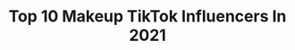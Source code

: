 ---
title: Top 10 Makeup TikTok Influencers In 2021
description: >-
  Find top makeup TikTok influencers in 2021. Most popular hashtags: #duet #fyp #foryou #makeup.
platform: TikTok
hits: 16413
text_top: Identify the best TikTok influencers on inBeat.
text_bottom: Our platform has 16413 TikTok influencers like this for you to connect with.
profiles:
  - username: "alyjae4real"
    fullname: >-
      Aly Jae
    bio: >-
      👑Storyteller/Actress/Makeup Artist 📧 alyjaemua@gmail.com “However, Comma” ♊️
    location: "United States"
    followers: 137400
    engagement: 2389
    commentsToLikes: 0.046685
    id: ckahxrsgywexa0i784lo10o7u
    verified: false
    hashtags: "#greenscreen, #stitch, #greenscreenvideo, #duet"
  - username: "vivalapinkposh"
    fullname: >-
      vivalapinkposh
    bio: >-
      INFLUENCER MAKEUP•FASHION•BUSINESS• LETS GET TO 700k🔓
    location: "United States"
    followers: 694700
    engagement: 2287
    commentsToLikes: 0.075881
    id: ckai0ai6q6v8z0i782maw6om4
    verified: false
    hashtags: "#duet, #christmas, #dollar, #fyp"
  - username: "angelaardz"
    fullname: >-
      Angela Rodríguez
    bio: >-
      ✨No permitas que tú brillo se apague ✨ MAKEUP ARTIST💄 CHEER🎀
    location: "Mexico"
    followers: 404800
    engagement: 2200
    commentsToLikes: 0.026969
    id: ck9m0yl7qcgbr0j786ordbm9w
    verified: false
    hashtags: "#fashionbootcamp, #tutorial, #catrinamiamor, #diademuertos"
  - username: "kinnylleigh"
    fullname: >-
      kinda mediocre 
    bio: >-
      Biz-kindalltoidc@gmail.com Insta/YT/cameo👇 I love makeup 💄
    location: "United States"
    followers: 158500
    engagement: 2052
    commentsToLikes: 0.049057
    id: ckbkxz2a1u4lm0j2349gaci02
    verified: false
    hashtags: "#foryou, #foryoupage, #fyp, #happyhalloween"
  - username: "hbcoolcat"
    fullname: >-
      Hannah O'Sullivan 
    bio: >-
      I’m a musically OG 💓 35 makeup cosplay 💓 please drop a like or comment 🐰
    location: "United Kingdom"
    followers: 93300
    engagement: 2004
    commentsToLikes: 0.102137
    id: ckbwl7q94407c0j23fqqfvcpw
    verified: true
    hashtags: "#makeup, #fyp, #transition, #theshining"
  - username: "thevintagegoree"
    fullname: >-
      •Black Retro Babe•
    bio: >-
      Retro Babe She/Her Confident Colorful Curvy Fashion/Makeup/Vegan Cooking/DIYs
    location: "United States"
    followers: 19000
    engagement: 3024
    commentsToLikes: 0.087918
    id: ckb0tojgwj34e0j23rnt9nl2q
    verified: false
    hashtags: "#greenscreen, #foxxylove, #foxxylovecosplay, #sunglasses"
  - username: "laura_satake"
    fullname: >-
      >Lah<
    bio: >-
      Olá!!》ela/dela 📚Bookstan📚 💄Makeup💄 ✨SPAM DE LIKE=BLOCK✨ Obrigada pelos 10k🥰
    location: "Brazil"
    followers: 10100
    engagement: 2941
    commentsToLikes: 0.121356
    id: ckc1u643zyews0j23b6yt8o1r
    verified: false
    hashtags: "#makeup, #jatp, #maquiagem, #pov"
  - username: "apurplepsycho"
    fullname: >-
      💜 Hope 💜
    bio: >-
      💜 18 🤗 taken ⚠️ props/makeup ✨ 16+ duets please! 🏳️‍🌈 LGBT she/her
    location: "United States"
    followers: 60000
    engagement: 2506
    commentsToLikes: 0.066140
    id: ckbatxe7rkjvh0j23xmm9x0dx
    verified: false
    hashtags: "#stitch, #greenscreenvideo, #duet, #fnaf"
  - username: "fruit_loop_haggz"
    fullname: >-
      haggz_23_🌈
    bio: >-
      23✨randomness, art🎨 makeup she/her les.be.honest🌈❤🌈
    location: "United States"
    followers: 15800
    engagement: 2465
    commentsToLikes: 0.084749
    id: ckbf08abnlqw80j2324tpzuph
    verified: false
    hashtags: "#showupshowoff, #blindreaction, #ohno, #voiceeffects"
  - username: "aeraeubanks"
    fullname: >-
      AERA
    bio: >-
      Following back if you follow my insta!!👆 📍Los Angeles Makeup•Music•Dance🤍
    location: "United States"
    followers: 83800
    engagement: 2437
    commentsToLikes: 0.046740
    id: ckbb268iisje30j23c19147g6
    verified: false
    hashtags: "#cloudydiffuser, #hoodbaby, #fyp, #foryou"
---